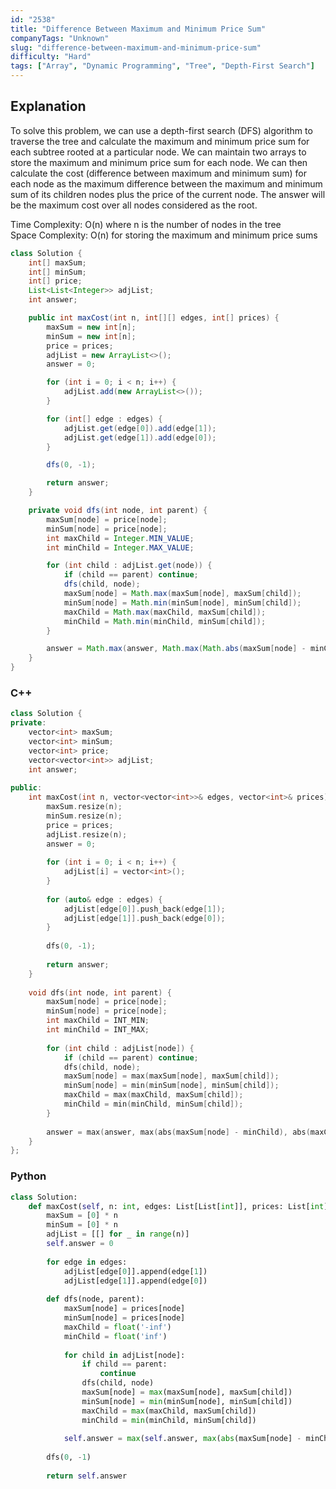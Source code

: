 ```yaml
---
id: "2538"
title: "Difference Between Maximum and Minimum Price Sum"
companyTags: "Unknown"
slug: "difference-between-maximum-and-minimum-price-sum"
difficulty: "Hard"
tags: ["Array", "Dynamic Programming", "Tree", "Depth-First Search"]
---
```


## Explanation

To solve this problem, we can use a depth-first search (DFS) algorithm to traverse the tree and calculate the maximum and minimum price sum for each subtree rooted at a particular node. We can maintain two arrays to store the maximum and minimum price sum for each node. We can then calculate the cost (difference between maximum and minimum sum) for each node as the maximum difference between the maximum and minimum sum of its children nodes plus the price of the current node. The answer will be the maximum cost over all nodes considered as the root.

Time Complexity: O(n) where n is the number of nodes in the tree  
Space Complexity: O(n) for storing the maximum and minimum price sums
```java
class Solution {
    int[] maxSum;
    int[] minSum;
    int[] price;
    List<List<Integer>> adjList;
    int answer;

    public int maxCost(int n, int[][] edges, int[] prices) {
        maxSum = new int[n];
        minSum = new int[n];
        price = prices;
        adjList = new ArrayList<>();
        answer = 0;

        for (int i = 0; i < n; i++) {
            adjList.add(new ArrayList<>());
        }

        for (int[] edge : edges) {
            adjList.get(edge[0]).add(edge[1]);
            adjList.get(edge[1]).add(edge[0]);
        }

        dfs(0, -1);

        return answer;
    }

    private void dfs(int node, int parent) {
        maxSum[node] = price[node];
        minSum[node] = price[node];
        int maxChild = Integer.MIN_VALUE;
        int minChild = Integer.MAX_VALUE;

        for (int child : adjList.get(node)) {
            if (child == parent) continue;
            dfs(child, node);
            maxSum[node] = Math.max(maxSum[node], maxSum[child]);
            minSum[node] = Math.min(minSum[node], minSum[child]);
            maxChild = Math.max(maxChild, maxSum[child]);
            minChild = Math.min(minChild, minSum[child]);
        }

        answer = Math.max(answer, Math.max(Math.abs(maxSum[node] - minChild), Math.abs(maxChild - minSum[node])));
    }
}
```

### C++
```cpp
class Solution {
private:
    vector<int> maxSum;
    vector<int> minSum;
    vector<int> price;
    vector<vector<int>> adjList;
    int answer;
    
public:
    int maxCost(int n, vector<vector<int>>& edges, vector<int>& prices) {
        maxSum.resize(n);
        minSum.resize(n);
        price = prices;
        adjList.resize(n);
        answer = 0;
        
        for (int i = 0; i < n; i++) {
            adjList[i] = vector<int>();
        }
        
        for (auto& edge : edges) {
            adjList[edge[0]].push_back(edge[1]);
            adjList[edge[1]].push_back(edge[0]);
        }
        
        dfs(0, -1);
        
        return answer;
    }
    
    void dfs(int node, int parent) {
        maxSum[node] = price[node];
        minSum[node] = price[node];
        int maxChild = INT_MIN;
        int minChild = INT_MAX;
        
        for (int child : adjList[node]) {
            if (child == parent) continue;
            dfs(child, node);
            maxSum[node] = max(maxSum[node], maxSum[child]);
            minSum[node] = min(minSum[node], minSum[child]);
            maxChild = max(maxChild, maxSum[child]);
            minChild = min(minChild, minSum[child]);
        }
        
        answer = max(answer, max(abs(maxSum[node] - minChild), abs(maxChild - minSum[node])));
    }
};
```

### Python
```python
class Solution:
    def maxCost(self, n: int, edges: List[List[int]], prices: List[int]) -> int:
        maxSum = [0] * n
        minSum = [0] * n
        adjList = [[] for _ in range(n)]
        self.answer = 0
        
        for edge in edges:
            adjList[edge[0]].append(edge[1])
            adjList[edge[1]].append(edge[0])
        
        def dfs(node, parent):
            maxSum[node] = prices[node]
            minSum[node] = prices[node]
            maxChild = float('-inf')
            minChild = float('inf')
            
            for child in adjList[node]:
                if child == parent:
                    continue
                dfs(child, node)
                maxSum[node] = max(maxSum[node], maxSum[child])
                minSum[node] = min(minSum[node], minSum[child])
                maxChild = max(maxChild, maxSum[child])
                minChild = min(minChild, minSum[child])
            
            self.answer = max(self.answer, max(abs(maxSum[node] - minChild), abs(maxChild - minSum[node]))
        
        dfs(0, -1)
        
        return self.answer
```
